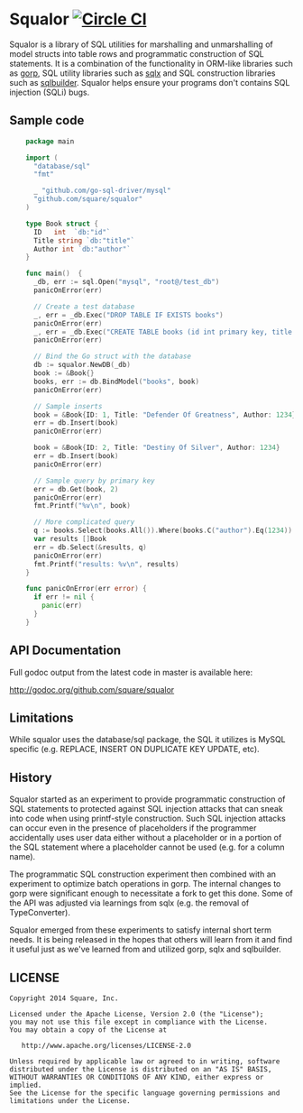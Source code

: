 # Squalor [![Circle CI](https://circleci.com/gh/square/squalor/tree/master.png?style=badge)](https://circleci.com/gh/square/squalor/tree/master)

Squalor is a library of SQL utilities for marshalling and
unmarshalling of model structs into table rows and programmatic
construction of SQL statements. It is a combination of the
functionality in ORM-like libraries such as
[gorp](https://github.com/coopernurse/gorp), SQL utility libraries
such as [sqlx](https://github.com/jmoiron/sqlx) and SQL construction
libraries such as
[sqlbuilder](https://github.com/dropbox/godropbox/tree/master/database/sqlbuilder). Squalor helps ensure your programs don't contains SQL injection (SQLi) bugs.

## Sample code

```go
    package main

    import (
      "database/sql"
      "fmt"

      _ "github.com/go-sql-driver/mysql"
      "github.com/square/squalor"
    )

    type Book struct {
      ID   int  `db:"id"`
      Title string `db:"title"`
      Author int `db:"author"`
    }

    func main()  {
      _db, err := sql.Open("mysql", "root@/test_db")
      panicOnError(err)

      // Create a test database
      _, err = _db.Exec("DROP TABLE IF EXISTS books")
      panicOnError(err)
      _, err = _db.Exec("CREATE TABLE books (id int primary key, title varchar(255), author int)")
      panicOnError(err)

      // Bind the Go struct with the database
      db := squalor.NewDB(_db)
      book := &Book{}
      books, err := db.BindModel("books", book)
      panicOnError(err)

      // Sample inserts
      book = &Book{ID: 1, Title: "Defender Of Greatness", Author: 1234}
      err = db.Insert(book)
      panicOnError(err)

      book = &Book{ID: 2, Title: "Destiny Of Silver", Author: 1234}
      err = db.Insert(book)
      panicOnError(err)

      // Sample query by primary key
      err = db.Get(book, 2)
      panicOnError(err)
      fmt.Printf("%v\n", book)

      // More complicated query
      q := books.Select(books.All()).Where(books.C("author").Eq(1234))
      var results []Book
      err = db.Select(&results, q)
      panicOnError(err)
      fmt.Printf("results: %v\n", results)
    }

    func panicOnError(err error) {
      if err != nil {
        panic(err)
      }
    }
```
## API Documentation

Full godoc output from the latest code in master is available here:

http://godoc.org/github.com/square/squalor

## Limitations

While squalor uses the database/sql package, the SQL it utilizes is
MySQL specific (e.g. REPLACE, INSERT ON DUPLICATE KEY UPDATE, etc).

## History

Squalor started as an experiment to provide programmatic construction
of SQL statements to protected against SQL injection attacks that can
sneak into code when using printf-style construction. Such SQL
injection attacks can occur even in the presence of placeholders if
the programmer accidentally uses user data either without a
placeholder or in a portion of the SQL statement where a placeholder
cannot be used (e.g. for a column name).

The programmatic SQL construction experiment then combined with an
experiment to optimize batch operations in gorp. The internal changes
to gorp were significant enough to necessitate a fork to get this
done. Some of the API was adjusted via learnings from sqlx (e.g. the
removal of TypeConverter).

Squalor emerged from these experiments to satisfy internal short term
needs. It is being released in the hopes that others will learn from
it and find it useful just as we've learned from and utilized gorp,
sqlx and sqlbuilder.

## LICENSE

    Copyright 2014 Square, Inc.

    Licensed under the Apache License, Version 2.0 (the "License");
    you may not use this file except in compliance with the License.
    You may obtain a copy of the License at

       http://www.apache.org/licenses/LICENSE-2.0

    Unless required by applicable law or agreed to in writing, software
    distributed under the License is distributed on an "AS IS" BASIS,
    WITHOUT WARRANTIES OR CONDITIONS OF ANY KIND, either express or implied.
    See the License for the specific language governing permissions and
    limitations under the License.
